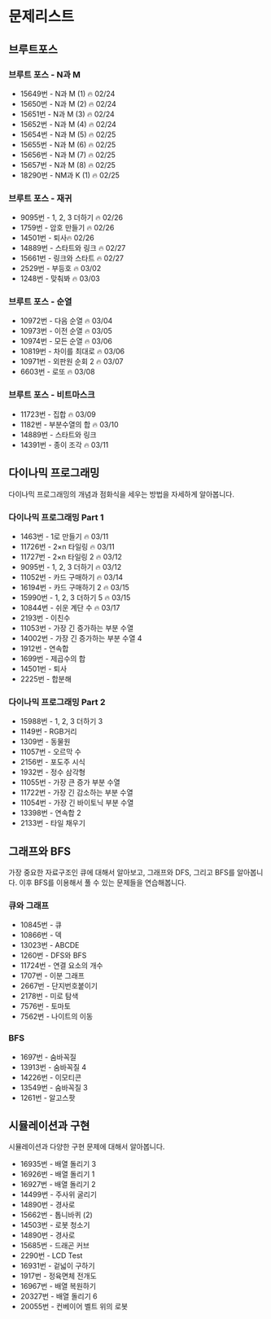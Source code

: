 # 문제리스트

## 브루트포스

### 브루트 포스 - N과 M
- 15649번 - N과 M (1) 🔥 02/24
- 15650번 - N과 M (2) 🔥 02/24
- 15651번 - N과 M (3) 🔥 02/24
- 15652번 - N과 M (4) 🔥 02/24
- 15654번 - N과 M (5) 🔥 02/25
- 15655번 - N과 M (6) 🔥 02/25
- 15656번 - N과 M (7) 🔥 02/25
- 15657번 - N과 M (8) 🔥 02/25
- 18290번 - NM과 K (1) 🔥 02/25

### 브루트 포스 - 재귀
- 9095번 - 1, 2, 3 더하기 🔥 02/26
- 1759번 - 암호 만들기 🔥 02/26
- 14501번 - 퇴사🔥 02/26
- 14889번 - 스타트와 링크 🔥 02/27
- 15661번 - 링크와 스타트 🔥 02/27
- 2529번 - 부등호 🔥 03/02
- 1248번 - 맞춰봐 🔥 03/03

### 브루트 포스 - 순열
- 10972번 - 다음 순열 🔥 03/04
- 10973번 - 이전 순열 🔥 03/05
- 10974번 - 모든 순열 🔥 03/06
- 10819번 - 차이를 최대로 🔥 03/06
- 10971번 - 외판원 순회 2 🔥 03/07
- 6603번 - 로또 🔥 03/08

### 브루트 포스 - 비트마스크
- 11723번 - 집합 🔥 03/09
- 1182번 - 부분수열의 합 🔥 03/10
- 14889번 - 스타트와 링크
- 14391번 - 종이 조각 🔥 03/11


## 다이나믹 프로그래밍
다이나믹 프로그래밍의 개념과 점화식을 세우는 방법을 자세하게 알아봅니다.

### 다이나믹 프로그래밍 Part 1
- 1463번 - 1로 만들기 🔥 03/11
- 11726번 - 2×n 타일링 🔥 03/11
- 11727번 - 2×n 타일링 2 🔥 03/12
- 9095번 - 1, 2, 3 더하기 🔥 03/12
- 11052번 - 카드 구매하기 🔥 03/14
- 16194번 - 카드 구매하기 2 🔥 03/15
- 15990번 - 1, 2, 3 더하기 5 🔥 03/15
- 10844번 - 쉬운 계단 수 🔥 03/17
- 2193번 - 이친수
- 11053번 - 가장 긴 증가하는 부분 수열
- 14002번 - 가장 긴 증가하는 부분 수열 4
- 1912번 - 연속합
- 1699번 - 제곱수의 합
- 14501번 - 퇴사
- 2225번 - 합분해

### 다이나믹 프로그래밍 Part 2
- 15988번 - 1, 2, 3 더하기 3
- 1149번 - RGB거리
- 1309번 - 동물원
- 11057번 - 오르막 수
- 2156번 - 포도주 시식
- 1932번 - 정수 삼각형
- 11055번 - 가장 큰 증가 부분 수열
- 11722번 - 가장 긴 감소하는 부분 수열
- 11054번 - 가장 긴 바이토닉 부분 수열
- 13398번 - 연속합 2
- 2133번 - 타일 채우기


## 그래프와 BFS
가장 중요한 자료구조인 큐에 대해서 알아보고, 그래프와 DFS, 그리고 BFS를 알아봅니다. 이후 BFS를 이용해서 풀 수 있는 문제들을 연습해봅니다.

### 큐와 그래프
- 10845번 - 큐
- 10866번 - 덱
- 13023번 - ABCDE
- 1260번 - DFS와 BFS
- 11724번 - 연결 요소의 개수
- 1707번 - 이분 그래프
- 2667번 - 단지번호붙이기
- 2178번 - 미로 탐색
- 7576번 - 토마토
- 7562번 - 나이트의 이동

### BFS
- 1697번 - 숨바꼭질
- 13913번 - 숨바꼭질 4
- 14226번 - 이모티콘
- 13549번 - 숨바꼭질 3
- 1261번 - 알고스팟


## 시뮬레이션과 구현
시뮬레이션과 다양한 구현 문제에 대해서 알아봅니다.

- 16935번 - 배열 돌리기 3
- 16926번 - 배열 돌리기 1
- 16927번 - 배열 돌리기 2
- 14499번 - 주사위 굴리기
- 14890번 - 경사로
- 15662번 - 톱니바퀴 (2)
- 14503번 - 로봇 청소기
- 14890번 - 경사로
- 15685번 - 드래곤 커브
- 2290번 - LCD Test
- 16931번 - 겉넓이 구하기
- 1917번 - 정육면체 전개도
- 16967번 - 배열 복원하기
- 20327번 - 배열 돌리기 6
- 20055번 - 컨베이어 벨트 위의 로봇
